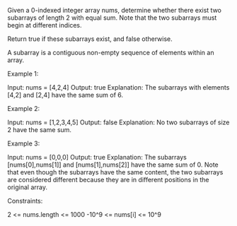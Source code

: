 Given a 0-indexed integer array nums, determine whether there exist two
subarrays of length 2 with equal sum. Note that the two subarrays must begin
at different indices.

Return true if these subarrays exist, and false otherwise.

A subarray is a contiguous non-empty sequence of elements within an array.


Example 1:


Input: nums = [4,2,4]
Output: true
Explanation: The subarrays with elements [4,2] and [2,4] have the same sum of
6.


Example 2:


Input: nums = [1,2,3,4,5]
Output: false
Explanation: No two subarrays of size 2 have the same sum.


Example 3:


Input: nums = [0,0,0]
Output: true
Explanation: The subarrays [nums[0],nums[1]] and [nums[1],nums[2]] have the
same sum of 0. 
Note that even though the subarrays have the same content, the two subarrays
are considered different because they are in different positions in the
original array.



Constraints:


2 <= nums.length <= 1000
-10^9 <= nums[i] <= 10^9




